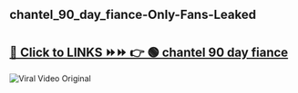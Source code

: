 
 ## chantel_90_day_fiance-Only-Fans-Leaked

# <h2><a href="https://clipsfans.com/chantel_90_day_fiance&ref=git">🔗 Click to LINKS ⏩⏩ 👉 🟢 chantel 90 day fiance </a></h2>

<a href="https://clipsfans.com/chantel_90_day_fiance&ref=git" rel="nofollow" data-target="animated-image.originalLink"><img src="https://i.ibb.co.com/xMMVF88/686577567.gif" alt="Viral Video Original" style="max-width: 100%; display: inline-block;" data-target="animated-image.originalImage"></a>

